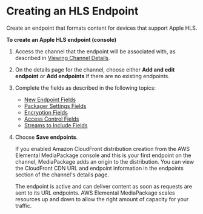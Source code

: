 # Creating an HLS Endpoint<a name="endpoints-hls"></a>

Create an endpoint that formats content for devices that support Apple HLS\.

**To create an Apple HLS endpoint \(console\)**

1. Access the channel that the endpoint will be associated with, as described in [Viewing Channel Details](channels-view.md)\.

1. On the details page for the channel, choose either **Add and edit endpoint** or **Add endpoints** if there are no existing endpoints\.

1. Complete the fields as described in the following topics:
   + [New Endpoint Fields](endpoints-hls-new.md)
   + [Packager Settings Fields](endpoints-hls-packager.md)
   + [Encryption Fields](endpoints-hls-encryption.md)
   + [Access Control Fields](endpoints-hls-access-control.md)
   + [Streams to Include Fields](endpoints-hls-include-streams.md)

1. Choose **Save endpoints**\.

   If you enabled Amazon CloudFront distribution creation from the AWS Elemental MediaPackage console and this is your first endpoint on the channel, MediaPackage adds an origin to the distribution\. You can view the CloudFront CDN URL and endpoint information in the endpoints section of the channel's details page\.

   The endpoint is active and can deliver content as soon as requests are sent to its URL endpoints\. AWS Elemental MediaPackage scales resources up and down to allow the right amount of capacity for your traffic\.